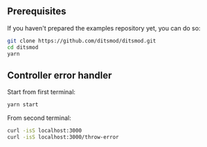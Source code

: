 ## Prerequisites

If you haven't prepared the examples repository yet, you can do so:

```bash
git clone https://github.com/ditsmod/ditsmod.git
cd ditsmod
yarn
```

## Controller error handler

Start from first terminal:

```bash
yarn start
```

From second terminal:

```bash
curl -isS localhost:3000
curl -isS localhost:3000/throw-error
```
